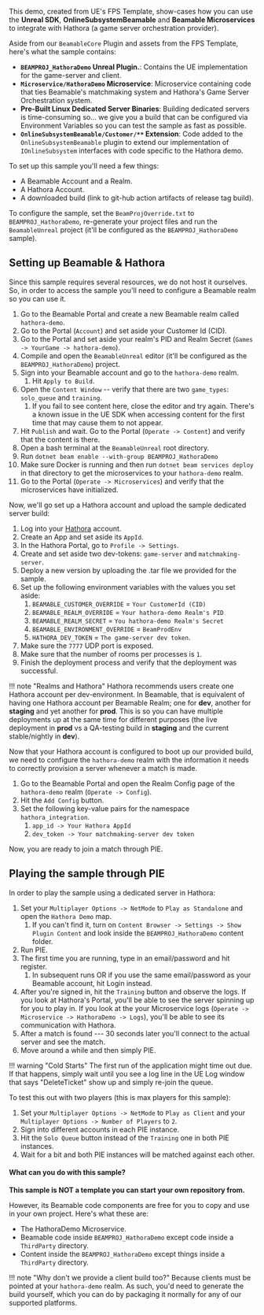 <style>
img[src*='#center'] { 
    display: block;
    margin: auto;
}
</style>

This demo, created from UE's FPS Template, show-cases how you can use the **Unreal SDK**, **OnlineSubsystemBeamable** and **Beamable Microservices** to integrate with Hathora (a game server orchestration provider).

Aside from our `BeamableCore` Plugin and assets from the FPS Template, here's what the sample contains:

- **`BEAMPROJ_HathoraDemo` Unreal Plugin.**: Contains the UE implementation for the game-server and client.
- **`Microservice/HathoraDemo` Microservice**: Microservice containing code that ties Beamable's matchmaking system and Hathora's Game Server Orchestration system.
- **Pre-Built Linux Dedicated Server Binaries**: Building dedicated servers is time-consuming so... we give you a build that can be configured via Environment Variables so you can test the sample as fast as possible.
- **`OnlineSubsystemBeamable/Customer/**` Extension**: Code added to the `OnlineSubsystemBeamable` plugin to extend our implementation of `IOnlineSubsystem` interfaces with code specific to the Hathora demo.

To set up this sample you'll need a few things:

- A Beamable Account and a Realm.
- A Hathora Account.
- A downloaded build (link to git-hub action artifacts of release tag build).

To configure the sample, set the `BeamProjOverride.txt` to `BEAMPROJ_HathoraDemo`, re-generate your project files and run the `BeamableUnreal` project (it'll be configured as the `BEAMPROJ_HathoraDemo` sample).
## Setting up Beamable & Hathora
Since this sample requires several resources, we do not host it ourselves. So, in order to access the sample you'll need to configure a Beamable realm so you can use it.

1. Go to the Beamable Portal and create a new Beamable realm called `hathora-demo`.
2. Go to the Portal (`Account`) and set aside your Customer Id (CID).
3. Go to the Portal and set aside your realm's PID and Realm Secret (`Games -> YourGame -> hathora-demo`).
4. Compile and open the `BeamableUnreal` editor (it'll be configured as the `BEAMPROJ_HathoraDemo`) project.
5. Sign into your Beamable account and go to the `hathora-demo` realm.
	1. Hit `Apply to Build`.
6. Open the `Content Window` -- verify that there are two `game_types`: `solo_queue` and `training`.
	1. If you fail to see content here, close the editor and try again. There's a known issue in the UE SDK when accessing content for the first time that may cause them to not appear.
7. Hit `Publish` and wait. Go to the Portal (`Operate -> Content`) and verify that the content is there.
8. Open a bash terminal at the `BeamableUnreal` root directory.
9. Run `dotnet beam enable --with-group BEAMPROJ_HathoraDemo`
10. Make sure Docker is running and then run `dotnet beam services deploy` in that directory to get the microservices to your `hathora-demo` realm.
11. Go to the Portal (`Operate -> Microservices`) and verify that the microservices have initialized.


Now, we'll go set up a Hathora account and upload the sample dedicated server build:

1. Log into your [Hathora](https://console.hathora.dev/) account.
2. Create an App and set aside its `AppId`.
3. In the Hathora Portal, go to `Profile -> Settings`.
4. Create and set aside two dev-tokens: `game-server` and `matchmaking-server`.
5. Deploy a new version by uploading the .tar file we provided for the sample.
6. Set up the following environment variables with the values you set aside:
	1. `BEAMABLE_CUSTOMER_OVERRIDE` = `Your CustomerId (CID)`
	2. `BEAMABLE_REALM_OVERRIDE` = `Your hathora-demo Realm's PID`
	3. `BEAMABLE_REALM_SECRET` = `You hathora-demo Realm's Secret`
	4. `BEAMABLE_ENVIRONMENT_OVERRIDE` = `BeamProdEnv`
	5. `HATHORA_DEV_TOKEN` = `The game-server dev token`.
7. Make sure the `7777` UDP port is exposed.
8. Make sure that the number of rooms per processes is `1`.
9. Finish the deployment process and verify that the deployment was successful.

!!! note "Realms and Hathora"
	Hathora recommends users create one Hathora account per dev-environment. In Beamable, that is equivalent of having one Hathora account per Beamable Realm; one for **dev**, another for **staging** and yet another for **prod**. This is so you can have multiple deployments up at the same time for different purposes (the live deployment in **prod** vs a QA-testing build in **staging** and the current stable/nightly in **dev**).

Now that your Hathora account is configured to boot up our provided build, we need to configure the `hathora-demo` realm with the information it needs to correctly provision a server whenever a match is made.

1. Go to the Beamable Portal and open the Realm Config page of the `hathora-demo` realm (`Operate -> Config`).
2. Hit the `Add Config` button.
3. Set the following key-value pairs for the namespace `hathora_integration`.
	1. `app_id -> Your Hathora AppId`
	2. `dev_token -> Your matchmaking-server dev token` 

Now, you are ready to join a match through PIE.
## Playing the sample through PIE
In order to play the sample using a dedicated server in Hathora:

1. Set your `Multiplayer Options -> NetMode` to `Play as Standalone` and open the `Hathora Demo` map.
	1. If you can't find it, turn on `Content Browser -> Settings -> Show Plugin Content` and look inside the `BEAMPROJ_HathoraDemo` content folder.
2. Run PIE.
3. The first time you are running, type in an email/password and hit register. 
	1. In subsequent runs OR if you use the same email/password as your Beamable account, hit Login instead.
4. After you're signed in, hit the `Training` button and observe the logs. If you look at Hathora's Portal, you'll be able to see the server spinning up for you to play in. If you look at the your Microservice logs (`Operate -> Microservice -> HathoraDemo -> Logs`), you'll be able to see its communication with Hathora.
5. After a match is found --- 30 seconds later you'll connect to the actual server and see the match. 
6. Move around a while and then simply PIE.

!!! warning "Cold Starts"
	The first run of the application might time out due. If that happens, simply wait until you see a log line in the UE Log window that says "DeleteTicket" show up and simply re-join the queue.

To test this out with two players (this is max players for this sample):

1. Set your `Multiplayer Options -> NetMode` to `Play as Client` and your `Multiplayer Options -> Number of Players` to `2`.
2. Sign into different accounts in each PIE instance.
3. Hit the `Solo Queue` button instead of the `Training` one in both PIE instances.
4. Wait for a bit and both PIE instances will be matched against each other.

#### What can you do with this sample?
**This sample is NOT a template you can start your own repository from.** 

However, its Beamable code components are free for you to copy and use in your own project. Here's what these are:

- The HathoraDemo Microservice.
- Beamable code inside `BEAMPROJ_HathoraDemo` except code inside a `ThirdParty` directory.
- Content inside the `BEAMPROJ_HathoraDemo` except things inside a `ThirdParty` directory.

!!! note "Why don't we provide a client build too?"
	Because clients must be pointed at your `hathora-demo` realm. As such, you'd need to generate the build yourself, which you can do by packaging it normally for any of our supported platforms.